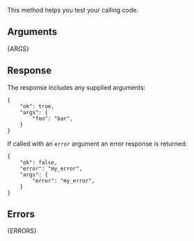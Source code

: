 
This method helps you test your calling code.


## Arguments

{ARGS}


## Response

The response includes any supplied arguments:

	{
		"ok": true,
		"args": {
			"foo": "bar",
		}
	}

If called with an `error` argument an error response is returned:

	{
		"ok": false,
		"error": "my_error",
		"args": {
			"error": "my_error",
		}
	}

## Errors

{ERRORS}
